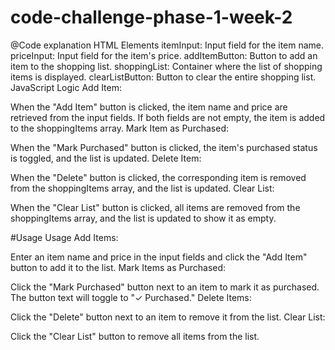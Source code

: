 # code-challenge-phase-1-week-2
@Code explanation
HTML Elements
itemInput: Input field for the item name.
priceInput: Input field for the item's price.
addItemButton: Button to add an item to the shopping list.
shoppingList: Container where the list of shopping items is displayed.
clearListButton: Button to clear the entire shopping list.
JavaScript Logic
Add Item:

When the "Add Item" button is clicked, the item name and price are retrieved from the input fields. If both fields are not empty, the item is added to the shoppingItems array.
Mark Item as Purchased:

When the "Mark Purchased" button is clicked, the item's purchased status is toggled, and the list is updated.
Delete Item:

When the "Delete" button is clicked, the corresponding item is removed from the shoppingItems array, and the list is updated.
Clear List:

When the "Clear List" button is clicked, all items are removed from the shoppingItems array, and the list is updated to show it as empty.

#Usage
Usage
Add Items:

Enter an item name and price in the input fields and click the "Add Item" button to add it to the list.
Mark Items as Purchased:

Click the "Mark Purchased" button next to an item to mark it as purchased. The button text will toggle to "✓ Purchased."
Delete Items:

Click the "Delete" button next to an item to remove it from the list.
Clear List:

Click the "Clear List" button to remove all items from the list.
